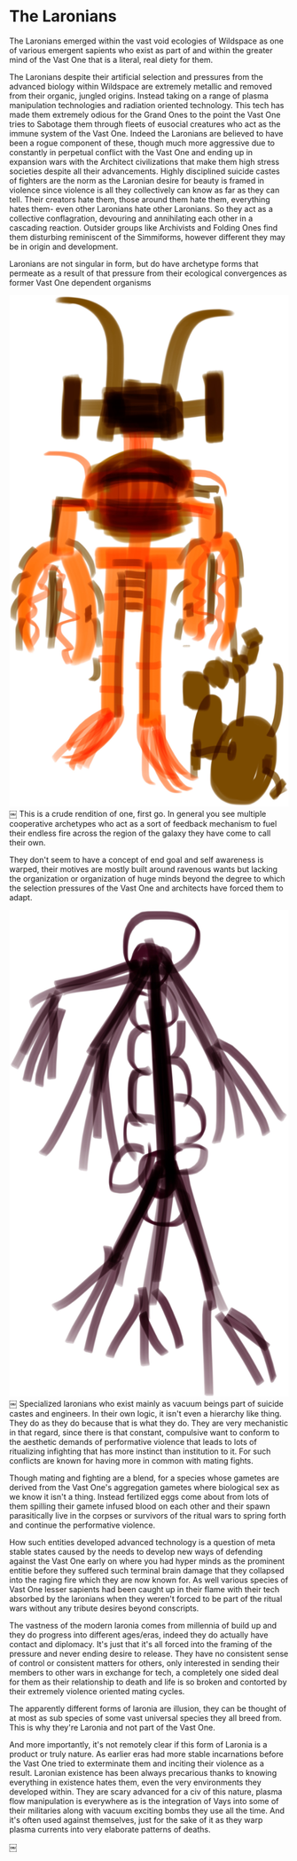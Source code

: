 

# The Laronians

The Laronians emerged within the vast void ecologies of Wildspace as one of various emergent sapients who exist as part of and within the greater mind of the Vast One that is a literal, real diety for them.

The Laronians despite their artificial selection and pressures from the advanced biology within Wildspace are extremely metallic and removed from their organic, jungled origins.  Instead taking on a range of plasma manipulation technologies and radiation oriented technology.  This tech has made them extremely odious for the Grand Ones to the point the Vast One tries to Sabotage them through fleets of eusocial creatures who act as the immune system of the Vast One.  Indeed the Laronians are believed to have been a rogue component of these, though much more aggressive due to constantly in perpetual conflict with the Vast One and ending up in expansion wars with the Architect civilizations that make them high stress societies despite all their advancements.  Highly disciplined suicide castes of fighters are the norm as the Laronian desire for beauty is framed in violence since violence is all they collectively can know as far as they can tell.  Their creators hate them, those around them hate them, everything hates them- even other Laronians hate other Laronians.  So they act as a collective conflagration, devouring and annihilating each other in a cascading reaction.  Outsider groups like Archivists and Folding Ones find them disturbing reminiscent of the Simmiforms, however different they may be in origin and development.  

Laronians are not singular in form, but do have archetype forms that permeate as a result of that pressure from their ecological convergences as former Vast One dependent organisms

![Soldier Caste Larona](/Stellar_Abyss_Setting_Bible/Photo_Directory/Larona_One.JPG "Soldier Caste Larona")
￼
This is a crude rendition of one, first go.  In general you see multiple cooperative archetypes who act as a sort of feedback mechanism to fuel their endless fire across the region of the galaxy they have come to call their own.  

They don't seem to have a concept of end goal and self awareness is warped, their motives are mostly built around ravenous wants but lacking the organization or organization of huge minds beyond the degree to which the selection pressures of the Vast One and architects have forced them to adapt.

![Engineer Caste Larona](/Stellar_Abyss_Setting_Bible/Photo_Directory/Larona_Two.JPG "Engineer Caste Larona")
￼
Specialized laronians who exist mainly as vacuum beings part of suicide castes and engineers.  In their own logic, it isn't even a hierarchy like thing.  They do as they do because that is what they do.  They are very mechanistic in that regard, since there is that constant, compulsive want to conform to the aesthetic demands of performative violence that leads to lots of ritualizing infighting that has more instinct than institution to it.  For such conflicts are known for having more in common with mating fights.  

Though mating and fighting are a blend, for a species whose gametes are derived from the Vast One's aggregation gametes where biological sex as we know it isn't a thing.  Instead fertilized eggs come about from lots of them spilling their gamete infused blood on each other and their spawn parasitically live in the corpses or survivors of the ritual wars to spring forth and continue the performative violence.

How such entities developed advanced technology is a question of meta stable states caused by the needs to develop new ways of defending against the Vast One early on where you had hyper minds as the prominent entitie before they suffered such terminal brain damage that they collapsed into the raging fire which they are now known for.  As well various species of Vast One lesser sapients had been caught up in their flame with their tech absorbed by the laronians when they weren't forced to be part of the ritual wars without any tribute desires beyond conscripts.  

The vastness of the modern laronia comes from millennia of build up and they do progress into different ages/eras, indeed they do actually have contact and diplomacy.  It's just that it's all forced into the framing of the pressure and never ending desire to release.  They have no consistent sense of control or consistent matters for others, only interested in sending their members to other wars in exchange for tech, a completely one sided deal for them as their relationship to death and life is so broken and contorted by their extremely violence oriented mating cycles.  

The apparently different forms of laronia are illusion, they can be thought of at most as sub species of some vast universal species they all breed from.  This is why they're Laronia and not part of the Vast One.

And more importantly, it's not remotely clear if this form of Laronia is a product or truly nature.  As earlier eras had more stable incarnations before the Vast One tried to exterminate them and inciting their violence as a result.   Laronian existence has been always precarious thanks to knowing everything in existence hates them, even the very environments they developed within.  They are scary advanced for a civ of this nature, plasma flow manipulation is everywhere as is the integration of Vays into some of their militaries along with vacuum exciting bombs they use all the time.  And it's often used against themselves, just for the sake of it as they warp plasma currents into very elaborate patterns of deaths.

￼

